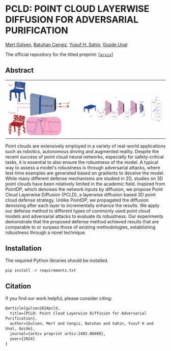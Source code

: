 # PCLD: POINT CLOUD LAYERWISE DIFFUSION FOR ADVERSARIAL PURIFICATION

[Mert Gülşen](https://github.com/qwertymert), [Batuhan Cengiz](https://batuceng.github.io/), [Yusuf H. Sahin](https://scholar.google.com.tr/citations?user=62rdgoYAAAAJ&hl), [Gozde Unal](https://gozde-unal.github.io/) <br />

The official repository for the titled preprint: [[`arxiv`](https://arxiv.org/pdf/2403.06698)]

## Abstract

<!-- <style>
    .row {
        display: flex;
    }
    
    .column {
        padding: 5px;
    }
</style>

<div class="row">
  <div class="column">
    <img src="assets/pcld-mainfig1.png" alt="fig1" style="width: 90%; height: auto; display: block;">
  </div>
  <div class="column">
    <img src="assets/pcld-mainfig2.png" alt="fig2"  style="width: 100%; height: auto; display: block;">
  </div>
</div> -->

<!-- <style>
td, th {
   border: none!important;
}
</style> -->

<table>
  <tr>
    <td><img src="assets/pcld-mainfig1.png" alt="fig1" width="88%" height="auto" style="border: none!important"></td>
    <td><img src="assets/pcld-mainfig2.png" alt="fig2" width="100%" height="auto" style="border: none!important"></td>
  </tr>
</table>

Point clouds are extensively employed in a variety of real-world applications such as robotics, autonomous driving and augmented reality. Despite the recent success of point cloud neural networks, especially for safety-critical tasks, it is essential to also ensure the robustness of the model. A typical way to assess a model's robustness is through adversarial attacks, where test-time examples are generated based on gradients to deceive the model. While many different defense mechanisms are studied in 2D, studies on 3D point clouds have been relatively limited in the academic field. Inspired from PointDP, which denoises the network inputs by diffusion, we propose Point Cloud Layerwise Diffusion (PCLD), a layerwise diffusion based 3D point cloud defense strategy. Unlike PointDP, we propagated the diffusion denoising after each layer to incrementally enhance the results. We apply our defense method to different types of commonly used point cloud models and adversarial attacks to evaluate its robustness. Our experiments demonstrate that the proposed defense method achieved results that are comparable to or surpass those of existing methodologies, establishing robustness through a novel technique. 

## Installation
The required Python libraries should be installed.

```
pip install -r requirements.txt
```

## Citation
If you find our work helpful, please consider citing:

```
@article{gulsen2024pcld,
  title={PCLD: Point Cloud Layerwise Diffusion for Adversarial Purification},
  author={Gulsen, Mert and Cengiz, Batuhan and Sahin, Yusuf H and Unal, Gozde},
  journal={arXiv preprint arXiv:2403.06698},
  year={2024}
}
```